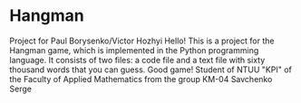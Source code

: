 # Hangman
Project for Paul Borysenko/Victor Hozhyi
Hello! This is a project for the Hangman game, which is implemented in the Python programming language. 
It consists of two files: a code file and a text file with sixty thousand words that you can guess. Good game!
Student of NTUU "KPI" of the Faculty of Applied Mathematics from the group KM-04
Savchenko Serge
